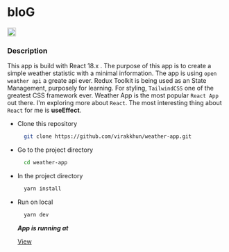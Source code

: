<p align='center'>
  <h1>bloG</h1>
  <img src='https://images.emojiterra.com/google/noto-emoji/v2.034/128px/1f3b4.png' width="20px" />
</p>


### Description

This app is build with React 18.x . The purpose of this app is to create a simple weather statistic with a minimal information.
The app is using `open weather api` a greate api ever. Redux Toolkit is being used as an State Management, purposely for learning.
For styling, `TailwindCSS` one of the greatest CSS framework ever. Weather App is the most popular `React App` out there. 
I'm exploring more about `React`. The most interesting thing about `React` for me is **useEffect**. 

- Clone this repository

  ```bash 
    git clone https://github.com/virakkhun/weather-app.git
  ```

- Go to the project directory

  ```bash 
    cd weather-app
  ```

- In the project directory

  ```bash 
    yarn install
  ```

- Run on local

  ```bash 
    yarn dev
  ```

  ***App is running at***

  [View](http://localhost:3000)

